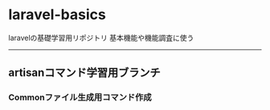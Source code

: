 # laravel-basics
laravelの基礎学習用リポジトリ
基本機能や機能調査に使う

---

## artisanコマンド学習用ブランチ

### Commonファイル生成用コマンド作成
